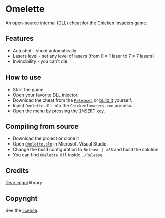 # Omelette

An open-source internal (DLL) cheat for the [Chicken Invaders](https://www.interactionstudios.com/chickeninvaders.php) game.

## Features

- Autoshot - shoot automatically
- Lasers level - set any level of lasers (from 0 = 1 laser to 7 = 7 lasers)
- Invincibility - you can't die

## How to use

- Start the game.
- Open your favorite DLL injector.
- Download the cheat from the [`Releases`](../../releases) or [build it](#compiling-from-source) yourself.
- Inject `Omelette.dll` into the `ChickenInvaders.exe` process.
- Open the menu by pressing the <kbd>INSERT</kbd> key.

## Compiling from source

- Download the project or clone it
- Open [`Omelette.sln`](./Omelette.sln) in Microsoft Visual Studio.
- Change the build configuration to `Release | x86` and build the solution.
- You can find `Omelette.dll` inside `./Release`.

## Credits

[Dear imgui](https://github.com/ocornut/imgui) library

## Copyright

See the [license](/LICENSE).